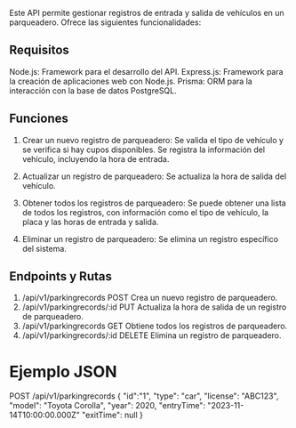 Este API permite gestionar registros de entrada y salida de vehículos en un parqueadero. Ofrece las siguientes funcionalidades:

## Requisitos
Node.js: Framework para el desarrollo del API.
Express.js: Framework para la creación de aplicaciones web con Node.js.
Prisma: ORM para la interacción con la base de datos PostgreSQL.

## Funciones

  1. Crear un nuevo registro de parqueadero:
     Se valida el tipo de vehículo y se verifica si hay cupos disponibles.
     Se registra la información del vehículo, incluyendo la hora de entrada.
     
  2. Actualizar un registro de parqueadero:
     Se actualiza la hora de salida del vehículo.
     
  3. Obtener todos los registros de parqueadero:
     Se puede obtener una lista de todos los registros, con información como el tipo de vehículo, la placa y las horas de entrada y salida.
     
  4. Eliminar un registro de parqueadero:
     Se elimina un registro específico del sistema.

## Endpoints y Rutas

  1. /api/v1/parkingrecords	POST	Crea un nuevo registro de parqueadero.
  2. /api/v1/parkingrecords/:id	PUT	Actualiza la hora de salida de un registro de parqueadero.
  3. /api/v1/parkingrecords	GET	Obtiene todos los registros de parqueadero.
  4. /api/v1/parkingrecords/:id	DELETE	Elimina un registro de parqueadero.

# Ejemplo JSON
POST /api/v1/parkingrecords
{
  "id":"1",
  "type": "car",
  "license": "ABC123",
  "model": "Toyota Corolla",
  "year": 2020,
  "entryTime": "2023-11-14T10:00:00.000Z"
  "exitTime": null
}

